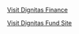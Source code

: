 [Visit Dignitas Finance]([https://dignitas-ukraine.streamlit.app/](https://dignitas-fund-finance.streamlit.app/)https://dignitas-fund-finance.streamlit.app/)

[Visit Dignitas Fund Site](https://dignitas.fund/uk/)
